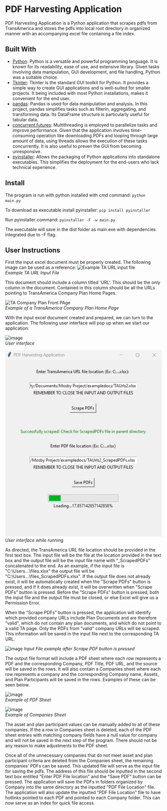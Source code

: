 # PDF Harvesting Application
PDF Harvesting Application is a Python application that scrapes pdfs from TransAmerica and stores the pdfs into local root directory in organized manner with an accompanying excel file containing a file index.

## Built With
* [Python](https://www.python.org/): Python is a versatile and powerful programming language.  It is known for its readability, ease of use, and extensive library.  Given tasks involving data manipulation, GUI development, and file handling, Python was a suitable choice.
* [Tkinter](https://docs.python.org/3/library/tkinter.html): Tkinter is the standard GUI toolkit for Python.  It provides a simple way to create GUI applications and is well-suited for smaller projects.  It being included with most Python installations, makes it convenient for the end user.
* [pandas](https://pandas.pydata.org/): Pandas is used for data manipulation and analysis.  In this project, pandas simplifies tasks such as filterin, aggregating, and transforming data.  Its DataFrame structure is particularly useful for tabular data. 
* [concurrent.futures](https://docs.python.org/3/library/concurrent.futures.html):  Multithreading is employed to parallelize tasks and improve performance.  Given that the application involves time-consuming operation like downloading PDFs and looping through large amount of data, using threads allows the execution of these tasks concurrently.  It is also useful to preven the GUI from becoming unresponsive.  
* [pyinstaller](https://pyinstaller.org/en/stable/):  Allows the packaging of Python applications into standalone executables.  This simplifies the deployment for the end-users who lack technical experience.


## Install
The program is run with python installed with cmd command:
`python main.py`

To download as executable install pyinstaller:
`pip install pyinstaller`

Run pyinstaller command:
`pyinstaller -F -w main.py`

The executable will save in the dist folder as main.exe with dependencies integrated due to -F flag.

## User Instructions
First the input excel document must be properly created.  The following image can be used as a reference:
![Example TA URL input file](https://github.com/jackgarry4/pdf-harvesting-app/assets/86797096/1e3b284d-813a-4f7d-ba53-275f15231264) \
*Example TA URL Input File*

This document should include a column titled 'URL'.  This should be the only column in the document.  Contained in this column should be all the URLs pointing to TransAmerica Company Plan Home Pages.

![TA Company Plan Front PAge](https://github.com/jackgarry4/pdf-harvesting-app/assets/86797096/8d3def2f-227d-4811-b00b-c311344e74d0) \
*Example of a TransAmerica Company Plan Home Page*

With the input excel document created and prepared, we can turn to the application.  The following user interface will pop up when we start our application:

![image](https://github.com/jackgarry4/pdf-harvesting-app/assets/86797096/d681195c-39fa-4d6a-b4ae-5bbec73cad92) \
*User interface*

![Git Demo Mid Run](image.png) \
*User interface while running*

As directed, the TransAmerica URL file location should be provided in the first text box.  The input file will be the file at the location provided in the text box and the output file will be the input file name  with  "_ScrapedPDFs" concatenated to the end.  As an example, if the input file is "C:\Users\...\files.xlsx" the output file will be "C:\Users\...\files_ScrapedPDFs.xlsx".  If the output file does not already exist, it will be automatically created when the "Scrape PDFs" button is pressed, and if it does already exist, it will be overwritten when "Scrape PDFs" button is pressed.  Before the "Scrape PDFs" button is pressed, both the input file and the output file must be closed, or else Excel will give us a Permission Error.  

When the "Scrape PDFs" button is pressed, the application will identify which provided company URLs include Plan Documents and are therefore "valid", which do not contain any plan documents, and which do not point to a valid TA page.  Only the PDFs from "valid" company URLs will be scraped. This information will be saved in the input file next to the corresponding TA URL.  

![image](https://github.com/jackgarry4/pdf-harvesting-app/assets/86797096/1bc235ba-099c-4029-9025-a2997a2b2847)
*Input File example after Scrape PDF button is pressed*

The output file format will include a PDF sheet where each row represents a PDF and the corresponding Company, PDF Title, PDF URL, and the source will be saved in the rows.  It will also contain a Companies sheet where each row represents a company and the corresponding Company name, Assets, and Plan Participants will be saved in the rows.  Examples of these can be seen below.  

![image](https://github.com/jackgarry4/pdf-harvesting-app/assets/86797096/a6dc528f-bb32-4b85-935d-32d5ad5254f9) \
*Example of PDF Sheet*

![image](https://github.com/jackgarry4/pdf-harvesting-app/assets/86797096/feebc09e-9d60-4d51-ace9-14ae1ef4e845) \
*Example of Companies Sheet*

The asset and plan participant values can be manually added to all of these companies.  If the a row in Companies sheet is deleted, each of the PDF sheet entries with matching company fields have a null value for company and will not be saved in the next step of the program.  There should not be any reason to make adjustments to the PDF sheet.

Once all of the unnecessary companies that do not meet asset and plan participant criteria are deleted from the Companies sheet, the remaining companies' PDFs can be saved.  This updated file will serve as the input file for saving the pdfs.  The address of this file should be inputted in the second text box entitled "Enter PDF File location" and the "Save PDF" button can be pressed.  The application will save the PDFs in folders organized by Company into the same directory as the inputted "PDF File Location" file.  The application will also update the inputted "PDF File Location" file to have hotlinks pointed to each PDF and pointed to each Company folder.  This can now serve as an index for quick file access.    





